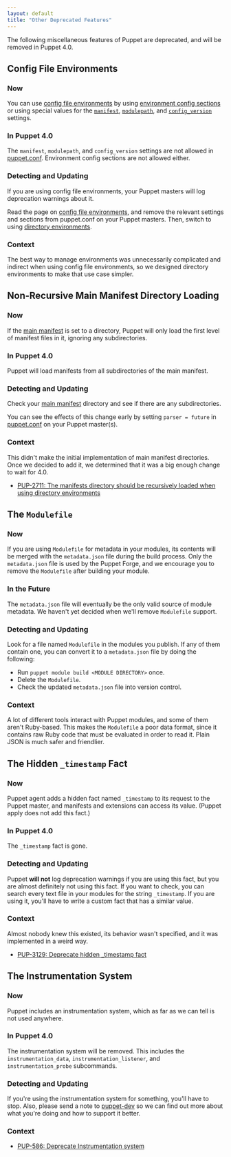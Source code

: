 ```yaml
---
layout: default
title: "Other Deprecated Features"
---
```



[main manifest]: ./dirs_manifest.html
[puppet.conf]: ./config_file_main.html
[config file environments]: ./environments_classic.html
[environment config sections]: ./environments_classic.html#environment-config-sections
[manifest_setting]: /references/3.7.latest/configuration.html#manifest
[modulepath_setting]: /references/3.7.latest/configuration.html#modulepath
[config_version]: /references/3.7.latest/configuration.html#configversion
[directory environments]: ./environments.html
[puppet-dev]: https://groups.google.com/forum/#!forum/puppet-dev

The following miscellaneous features of Puppet are deprecated, and will be removed in Puppet 4.0.


## Config File Environments

### Now

You can use [config file environments][] by using [environment config sections][] or using special values for the [`manifest`][manifest_setting], [`modulepath`][modulepath_setting], and [`config_version`][config_version] settings.

### In Puppet 4.0

The `manifest`, `modulepath`, and `config_version` settings are not allowed in [puppet.conf][]. Environment config sections are not allowed either.

### Detecting and Updating

If you are using config file environments, your Puppet masters will log deprecation warnings about it.

Read the page on [config file environments][], and remove the relevant settings and sections from puppet.conf on your Puppet masters. Then, switch to using [directory environments][].

### Context

The best way to manage environments was unnecessarily complicated and indirect when using config file environments, so we designed directory environments to make that use case simpler.


## Non-Recursive Main Manifest Directory Loading

### Now

If the [main manifest][] is set to a directory, Puppet will only load the first level of manifest files in it, ignoring any subdirectories.

### In Puppet 4.0

Puppet will load manifests from all subdirectories of the main manifest.

### Detecting and Updating

Check your [main manifest][] directory and see if there are any subdirectories.

You can see the effects of this change early by setting `parser = future` in [puppet.conf][] on your Puppet master(s).

### Context

This didn't make the initial implementation of main manifest directories. Once we decided to add it, we determined that it was a big enough change to wait for 4.0.

* [PUP-2711: The manifests directory should be recursively loaded when using directory environments](https://tickets.puppetlabs.com/browse/PUP-2711)


## The `Modulefile`

### Now

If you are using `Modulefile` for metadata in your modules, its contents will be merged with the `metadata.json` file during the build process. Only the `metadata.json` file is used by the Puppet Forge, and we encourage you to remove the `Modulefile` after building your module.

### In the Future

The `metadata.json` file will eventually be the only valid source of module metadata. We haven't yet decided when we'll remove `Modulefile` support.

### Detecting and Updating

Look for a file named `Modulefile` in the modules you publish. If any of them contain one, you can convert it to a `metadata.json` file by doing the following:

* Run `puppet module build <MODULE DIRECTORY>` once.
* Delete the `Modulefile`.
* Check the updated `metadata.json` file into version control.

### Context

A lot of different tools interact with Puppet modules, and some of them aren't Ruby-based. This makes the `Modulefile` a poor data format, since it contains raw Ruby code that must be evaluated in order to read it. Plain JSON is much safer and friendlier.


## The Hidden `_timestamp` Fact

### Now

Puppet agent adds a hidden fact named `_timestamp` to its request to the Puppet master, and manifests and extensions can access its value. (Puppet apply does not add this fact.)

### In Puppet 4.0

The `_timestamp` fact is gone.

### Detecting and Updating

Puppet **will not** log deprecation warnings if you are using this fact, but you are almost definitely not using this fact. If you want to check, you can search every text file in your modules for the string `_timestamp`. If you are using it, you'll have to write a custom fact that has a similar value.

### Context

Almost nobody knew this existed, its behavior wasn't specified, and it was implemented in a weird way.

* [PUP-3129: Deprecate hidden _timestamp fact](https://tickets.puppetlabs.com/browse/PUP-3129)


## The Instrumentation System

### Now

Puppet includes an instrumentation system, which as far as we can tell is not used anywhere.

### In Puppet 4.0

The instrumentation system will be removed. This includes the `instrumentation_data`, `instrumentation_listener`, and `instrumentation_probe` subcommands.

### Detecting and Updating

If you're using the instrumentation system for something, you'll have to stop. Also, please send a note to [puppet-dev][] so we can find out more about what you're doing and how to support it better.

### Context

* [PUP-586: Deprecate Instrumentation system](https://tickets.puppetlabs.com/browse/PUP-586)
